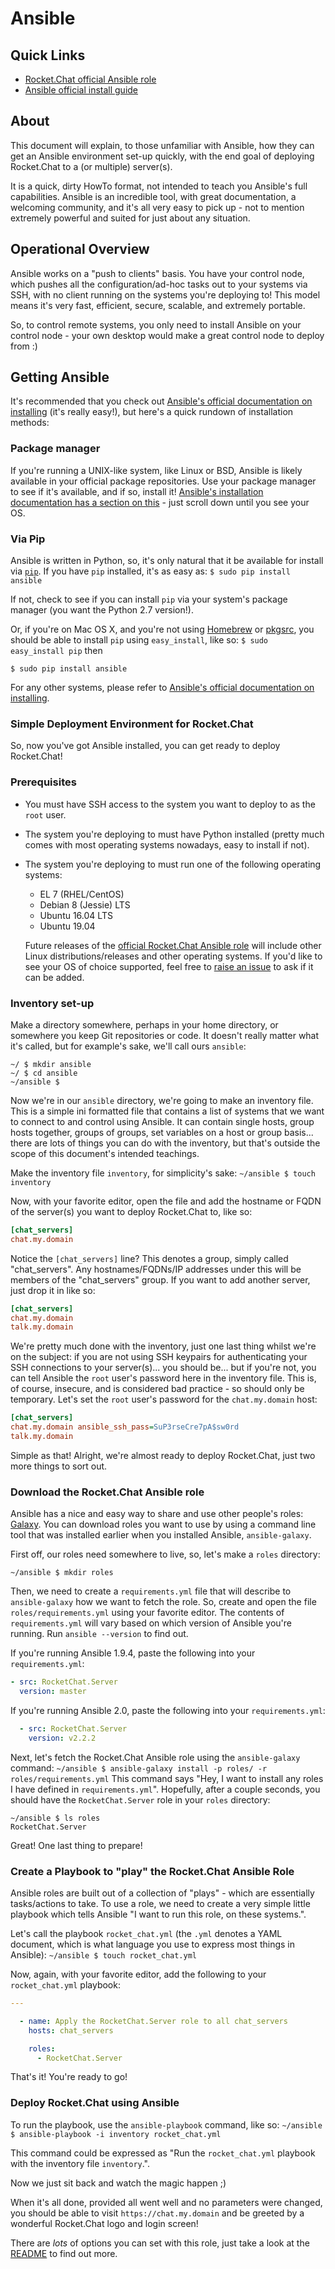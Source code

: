 # Ansible

## Quick Links

- [Rocket.Chat official Ansible role](https://galaxy.ansible.com/RocketChat/Server/#readme)
- [Ansible official install guide](http://docs.ansible.com/ansible/intro_installation.html)

## About

This document will explain, to those unfamiliar with Ansible, how they can get an Ansible environment set-up quickly, with the end goal of deploying Rocket.Chat to a (or multiple) server(s).

It is a quick, dirty HowTo format, not intended to teach you Ansible's full capabilities.
Ansible is an incredible tool, with great documentation, a welcoming community, and it's all very easy to pick up - not to mention extremely powerful and suited for just about any situation.

## Operational Overview

Ansible works on a "push to clients" basis. You have your control node, which pushes all the configuration/ad-hoc tasks out to your systems via SSH, with no client running on the systems you're deploying to! This model means it's very fast, efficient, secure, scalable, and extremely portable.

So, to control remote systems, you only need to install Ansible on your control node - your own desktop would make a great control node to deploy from :)

## Getting Ansible

It's recommended that you check out [Ansible's official documentation on installing](http://docs.ansible.com/ansible/intro_installation.html) (it's really easy!), but here's a quick rundown of installation methods:

### Package manager

If you're running a UNIX-like system, like Linux or BSD, Ansible is likely available in your official package repositories.
Use your package manager to see if it's available, and if so, install it!
[Ansible's installation documentation has a section on this](http://docs.ansible.com/ansible/intro_installation.html#latest-release-via-yum) - just scroll down until you see your OS.

### Via Pip

Ansible is written in Python, so, it's only natural that it be available for install via [`pip`](https://pypi.python.org/pypi).
If you have `pip` installed, it's as easy as:
`$ sudo pip install ansible`

If not, check to see if you can install `pip` via your system's package manager (you want the Python 2.7 version!).

Or, if you're on Mac OS X, and you're not using [Homebrew](http://brew.sh) or [pkgsrc](https://github.com/cmacrae/saveosx), you should be able to install `pip` using `easy_install`, like so:
`$ sudo easy_install pip`
then

```
$ sudo pip install ansible
```

For any other systems, please refer to [Ansible's official documentation on installing](http://docs.ansible.com/ansible/intro_installation.html).

### Simple Deployment Environment for Rocket.Chat

So, now you've got Ansible installed, you can get ready to deploy Rocket.Chat!

### Prerequisites

- You must have SSH access to the system you want to deploy to as the `root` user.
- The system you're deploying to must have Python installed (pretty much comes with most operating systems nowadays, easy to install if not).
- The system you're deploying to must run one of the following operating systems:
    - EL 7 (RHEL/CentOS)
    - Debian 8 (Jessie) LTS
    - Ubuntu 16.04 LTS
    - Ubuntu 19.04 

  Future releases of the [official Rocket.Chat Ansible role](https://galaxy.ansible.com/RocketChat/Server/#readme) will include other Linux distributions/releases and other operating systems. If you'd like to see your OS of choice supported, feel free to [raise an issue](https://github.com/RocketChat/Rocket.Chat.Ansible/issues) to ask if it can be added.

### Inventory set-up

Make a directory somewhere, perhaps in your home directory, or somewhere you keep Git repositories or code. It doesn't really matter what it's called, but for example's sake, we'll call ours `ansible`:

```
~/ $ mkdir ansible
~/ $ cd ansible
~/ansible $
```

Now we're in our `ansible` directory, we're going to make an inventory file.
This is a simple ini formatted file that contains a list of systems that we want to connect to and control using Ansible. It can contain single hosts, group hosts together, groups of groups, set variables on a host or group basis... there are lots of things you can do with the inventory, but that's outside the scope of this document's intended teachings.

Make the inventory file `inventory`, for simplicity's sake:
`~/ansible $ touch inventory`

Now, with your favorite editor, open the file and add the hostname or FQDN of the server(s) you want to deploy Rocket.Chat to, like so:

``` ini
[chat_servers]
chat.my.domain
```

Notice the `[chat_servers]` line? This denotes a group, simply called "chat_servers".
Any hostnames/FQDNs/IP addresses under this will be members of the "chat_servers" group.
If you want to add another server, just drop it in like so:

``` ini
[chat_servers]
chat.my.domain
talk.my.domain
```

We're pretty much done with the inventory, just one last thing whilst we're on the subject: if you are not using SSH keypairs for authenticating your SSH connections to your server(s)... you should be... but if you're not, you can tell Ansible the `root` user's password here in the inventory file.
This is, of course, insecure, and is considered bad practice - so should only be temporary.
Let's set the `root` user's password for the `chat.my.domain` host:

``` ini
[chat_servers]
chat.my.domain ansible_ssh_pass=SuP3rseCre7pA$sw0rd
talk.my.domain
```

Simple as that! Alright, we're almost ready to deploy Rocket.Chat, just two more things to sort out.

### Download the Rocket.Chat Ansible role

Ansible has a nice and easy way to share and use other people's roles: [Galaxy](http://galaxy.ansible.com).
You can download roles you want to use by using a command line tool that was installed earlier when you installed Ansible, `ansible-galaxy`.

First off, our roles need somewhere to live, so, let's make a `roles` directory:

```
~/ansible $ mkdir roles
```

Then, we need to create a `requirements.yml` file that will describe to `ansible-galaxy` how we want to fetch the role. So, create and open the file `roles/requirements.yml` using your favorite editor.
The contents of `requirements.yml` will vary based on which version of Ansible you're running.
Run `ansible --version` to find out.

If you're running Ansible 1.9.4, paste the following into your `requirements.yml`:

``` yaml
- src: RocketChat.Server
  version: master
```

If you're running Ansible 2.0, paste the following into your `requirements.yml`:

``` yaml
  - src: RocketChat.Server
    version: v2.2.2
```

Next, let's fetch the Rocket.Chat Ansible role using the `ansible-galaxy` command:
`~/ansible $ ansible-galaxy install -p roles/ -r roles/requirements.yml`
This command says "Hey, I want to install any roles I have defined in `requirements.yml`".
Hopefully, after a couple seconds, you should have the `RocketChat.Server` role in your `roles` directory:

```
~/ansible $ ls roles
RocketChat.Server
```

Great! One last thing to prepare!

### Create a Playbook to "play" the Rocket.Chat Ansible Role

Ansible roles are built out of a collection of "plays" - which are essentially tasks/actions to take.
To use a role, we need to create a very simple little playbook which tells Ansible "I want to run this role, on these systems.".

Let's call the playbook `rocket_chat.yml` (the `.yml` denotes a YAML document, which is what language you use to express most things in Ansible):
`~/ansible $ touch rocket_chat.yml`

Now, again, with your favorite editor, add the following to your `rocket_chat.yml` playbook:

``` yaml
---

  - name: Apply the RocketChat.Server role to all chat_servers
    hosts: chat_servers

    roles:
      - RocketChat.Server
```

That's it! You're ready to go!

### Deploy Rocket.Chat using Ansible

To run the playbook, use the `ansible-playbook` command, like so:
`~/ansible $ ansible-playbook -i inventory rocket_chat.yml`

This command could be expressed as "Run the `rocket_chat.yml` playbook with the inventory file `inventory`.".

Now we just sit back and watch the magic happen ;)

When it's all done, provided all went well and no parameters were changed, you should be able to visit `https://chat.my.domain` and be greeted by a wonderful Rocket.Chat logo and login screen!

There are _lots_ of options you can set with this role, just take a look at the [README](https://github.com/RocketChat/Rocket.Chat.Ansible/blob/master/README.md) to find out more.
